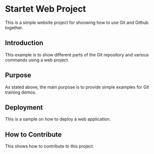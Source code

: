 # Startet Web Project

This is a simple website project for shoowing how to use Git and Github together.

## Introduction

This example is to show different parts of the Git repository and various commands using a web project.

## Purpose 

As stated above, the main purpose is to provide simple examples for Git training demos.

## Deployment

This is a sample on how to deploy a web application.

## How to Contribute
This shows how to contribute to this project.